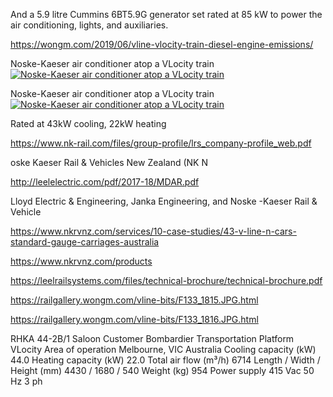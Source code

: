 And a 5.9 litre Cummins 6BT5.9G generator set rated at 85 kW to power the air conditioning, lights, and auxiliaries.

https://wongm.com/2019/06/vline-vlocity-train-diesel-engine-emissions/

Noske-Kaeser air conditioner atop a VLocity train
<a href="https://railgallery.wongm.com/vline-bits/F133_1816.JPG.html"><img src="https://railgallery.wongm.com/cache/vline-bits/F133_1816_595.jpg?cached=1557397517" alt="Noske-Kaeser air conditioner atop a VLocity train" /></a>


Noske-Kaeser air conditioner atop a VLocity train
<a href="https://railgallery.wongm.com/vline-bits/F133_1815.JPG.html"><img src="https://railgallery.wongm.com/cache/vline-bits/F133_1815_595.jpg?cached=1557397517" alt="Noske-Kaeser air conditioner atop a VLocity train" /></a>

Rated at 43kW cooling, 22kW heating

https://www.nk-rail.com/files/group-profile/lrs_company-profile_web.pdf


oske Kaeser Rail & Vehicles New Zealand (NK N

http://leelelectric.com/pdf/2017-18/MDAR.pdf

Lloyd Electric & Engineering, Janka Engineering, and Noske -Kaeser Rail & Vehicle










https://www.nkrvnz.com/services/10-case-studies/43-v-line-n-cars-standard-gauge-carriages-australia



https://www.nkrvnz.com/products

https://leelrailsystems.com/files/technical-brochure/technical-brochure.pdf

https://railgallery.wongm.com/vline-bits/F133_1815.JPG.html

https://railgallery.wongm.com/vline-bits/F133_1816.JPG.html

RHKA 44-2B/1 Saloon
Customer
Bombardier Transportation
Platform
VLocity
Area of operation
Melbourne, VIC Australia
Cooling capacity (kW)
44.0
Heating capacity (kW)
22.0
Total air flow (m³/h)
6714
Length / Width / Height (mm)
4430 / 1680 / 540
Weight (kg)
954
Power supply
415 Vac 50 Hz 3 ph
